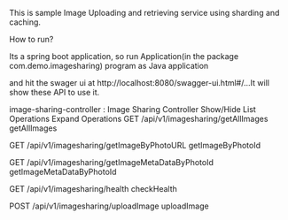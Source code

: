 This is sample Image Uploading and retrieving service using sharding and caching.

How to run?

Its a spring boot application, so run Application(in the package com.demo.imagesharing) program as Java application 

and hit the swager ui at http://localhost:8080/swagger-ui.html#/...It will show these API to use it.

image-sharing-controller : Image Sharing Controller Show/Hide List Operations Expand Operations
GET /api/v1/imagesharing/getAllImages
getAllImages

GET /api/v1/imagesharing/getImageByPhotoURL
getImageByPhotoId

GET /api/v1/imagesharing/getImageMetaDataByPhotoId
getImageMetaDataByPhotoId

GET /api/v1/imagesharing/health
checkHealth

POST /api/v1/imagesharing/uploadImage
uploadImage



